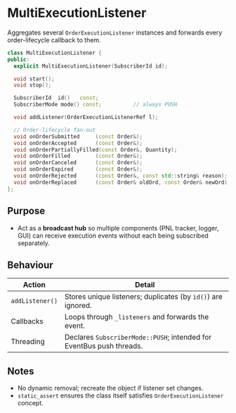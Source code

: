 # MultiExecutionListener

Aggregates several `OrderExecutionListener` instances and forwards every order-lifecycle callback to them.

~~~cpp
class MultiExecutionListener {
public:
  explicit MultiExecutionListener(SubscriberId id);

  void start();
  void stop();

  SubscriberId  id()   const;
  SubscriberMode mode() const;          // always PUSH

  void addListener(OrderExecutionListenerRef l);

  // Order-lifecycle fan-out
  void onOrderSubmitted     (const Order&);
  void onOrderAccepted      (const Order&);
  void onOrderPartiallyFilled(const Order&, Quantity);
  void onOrderFilled        (const Order&);
  void onOrderCanceled      (const Order&);
  void onOrderExpired       (const Order&);
  void onOrderRejected      (const Order&, const std::string& reason);
  void onOrderReplaced      (const Order& oldOrd, const Order& newOrd);
};
~~~

## Purpose
* Act as a **broadcast hub** so multiple components (PNL tracker, logger, GUI) can receive execution events without each being subscribed separately.

## Behaviour
| Action            | Detail                                              |
|-------------------|-----------------------------------------------------|
| `addListener()`   | Stores unique listeners; duplicates (by `id()`) are ignored. |
| Callbacks         | Loops through `_listeners` and forwards the event.  |
| Threading         | Declares `SubscriberMode::PUSH`; intended for EventBus push threads. |

## Notes
* No dynamic removal; recreate the object if listener set changes.
* `static_assert` ensures the class itself satisfies `OrderExecutionListener` concept.
